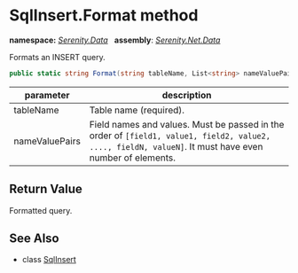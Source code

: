 # SqlInsert.Format method
**namespace:** *[Serenity.Data](../../README.md#serenity.data-namespace)*   **assembly**: *[Serenity.Net.Data](../../README.md)*

Formats an INSERT query.

```csharp
public static string Format(string tableName, List<string> nameValuePairs)
```

| parameter | description |
| --- | --- |
| tableName | Table name (required). |
| nameValuePairs | Field names and values. Must be passed in the order of `[field1, value1, field2, value2, ...., fieldN, valueN]`. It must have even number of elements. |

## Return Value

Formatted query.

## See Also

* class [SqlInsert](../SqlInsert.md)